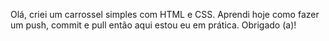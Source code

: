 Olá, criei um carrossel simples com HTML e CSS.
Aprendi hoje como fazer um push, commit e pull então aqui estou eu em prática.
Obrigado (a)!
